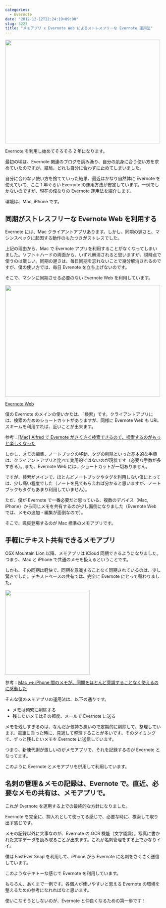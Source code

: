 ```yaml
---
categories:
  - Evernote
date: "2012-12-12T22:24:19+09:00"
slug: 5223
title: "メモアプリ x Evernote Web によるストレスフリーな Evernote 運用法"
---
```


<img alt="" src="/images/2012/12/5223_1.png" width="500" height="333">

Evernote を利用し始めてそろそろ 2 年になります。

最初の頃は、Evernote 関連のブログを読み漁り、自分の肌身に合う使い方を求めていたのですが、結局、どれも自分に合わずに止めてしまいました。

自分に合わない使い方を捨てていった結果、最近はかなり自然体に Evernote を使えていて、ここ 1 年ぐらい Evernote の運用方法が安定しています。一例でしかないのですが、現在の僕なりの Evernote 運用法を紹介します。

環境は、Mac, iPhone です。

## 同期がストレスフリーな Evernote Web を利用する

Evernote には、Mac クライアントアプリあります。しかし、同期の遅さと、マシンスペックに起因する動作のもたつきがストレスでした。

上記の理由から、Mac で Evernote アプリを利用することがなくなってしまいました。ソフト＋ハードの両面から、いずれ解消されると思いますが、現時点で使うのは厳しい。同期の遅さは、毎日同期を忘れないことで幾分解消されるのですが、僕の使い方では、毎日 Evrenote を立ち上げないのです。

そこで、マシンに同期させる必要のない Evernote Web を利用しています。

<img alt="" src="/images/2012/12/5223_2.png" width="500" height="359">

[Evernote Web](https://www.evernote.com/Home.action#st=p&n=34ac19a9-35f5-466c-b723-c6299a1f24d8)

僕の Evernote のメインの使いかたは、「検索」です。クライアントアプリには、検索のためのショートカットがありますが、同様に Evernote Web も URL スキームを利用すれば、近いことが出来ます。

参考：[[Mac] Alfred で Evernote がさくさく検索できるので、検索するのがもっと楽しくなった](http://rakuishi.com/archives/2654/)

しかし、メモの編集、ノートブックの移動、タグの削除といった基本的な手順は、クライアントアプリと比べて実用的ではないのが現状です（必要な手数が多すぎる）。また、Evernote Web には、ショートカットが一切ありません。

ですが、検索がメインで、ほとんどノートブックやタグを利用しない僕にとっては、少し痛い程度でした（ノートを見てもらえれば分かると思いますが、ノートブックもタグもあまり利用していません）。

ただ、僕が Evernote で一番必要だと思っている、複数のデバイス（Mac, iPhone）から同じメモを共有するのが少し面倒になりました（Evernote Web では、メモの追加・編集が面倒なので）。

そこで、颯爽登場するのが Mac 標準のメモアプリです。

## 手軽にテキスト共有できるメモアプリ

OSX Mountain Lion 以降、メモアプリは iCloud 同期できるようになりました。つまり、Mac と iPhone で共通のメモを扱えるということです。

しかも、その同期は軽快で、同期を意識することなく同期されているのは、少し驚きでした。テキストベースの共有では、完全に Evernote にとって替わりました。

<img alt="" src="/images/2012/08/5223_3.png" width="273" height="273">

参考：[Mac ⇔ iPhone 間のメモが、同期をほとんど意識することなく使えるのに感動した](http://rakuishi.com/archives/4422/)

そんな僕のメモアプリの運用法は、以下の通りです。

- メモは頻繁に削除する
- 残したいメモはその都度、メールで Evernote に送る

メモを残しすぎるのは、なんだか気持ち悪いので定期的に削除して、整理しています。電車に乗った時に、見返して整理することが多いです。そのタイミングで、ずっと残したいメモを Evernote に送信しています。

つまり、新陳代謝が激しいのがメモアプリで、それを記録するのが Evernote となってます。

このように Evernote とメモアプリを併用して利用しています。

## 名刺の管理＆メモの記録は、Evernote で。直近、必要なメモの共有は、メモアプリで。

これが Evernote を運用する上での最終的な方針になりました。

Evernote を完全に、押入れとして使ってる感じで、必要な時に、検索して取り出す感じです。

メモの記録以外に大事なのが、Evernote の OCR 機能（文字認識）。写真に書かれた文字データを読み取ることが出来ます。これが名刺管理をする上でかなりイイ。

僕は FastEver Snap を利用して、iPhone から Evernote に名刺をさくさく送信しています。

<app id="386955086" title="FastEver Snap 2.4.2（￥170）" src="http://a1851.phobos.apple.com/us/r1000/079/Purple/v4/35/5f/dd/355fddf6-eec2-2851-02b7-20fd5cd53fc9/temp..kagwqqsp.100x100-75.png">

このようなテキトーな感じで Evernote を利用しています。

もちろん、あくまで一例です。各個人が使いやすいと思える Evernote の環境を整えるための参考になれればなと思います。

使いこなそうとしないのが、Evernote と仲良くなるための第一歩です！

